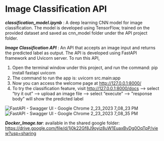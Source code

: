 # Image Classification API
**_classification_model.ipynb_** : A deep learning CNN model for image classification. The model is developed using TensorFlow, trained on the provided dataset and saved as cnn_model folder under the API project folder. 

**_Image Classification API_** : An API that accepts an image input and returns the predicted label as output. The API is developed using FastAPI framework and Uvicorn server.
To run this API, 
1) Open the terminal window under this project, and run the command: pip install fastapi uvicorn
2) The command to run the app is: uvicorn src.main:app 
3) Now you can access the welcome page at http://127.0.0.1:8000/
4) To try the classification feature, visit http://127.0.0.1:8000/docs --> select “try it out” --> upload an image file --> select “execute” --> "response body" will show the predicted label

![FastAPI - Swagger UI - Google Chrome 2_23_2023 7_08_23 PM](https://user-images.githubusercontent.com/71278811/221062352-f486a0af-afe8-4cb3-8407-d8b5e70b22ce.png)
![FastAPI - Swagger UI - Google Chrome 2_23_2023 7_08_35 PM](https://user-images.githubusercontent.com/71278811/221062376-e2d8d97b-9fc1-4283-91d8-ef55fc02e840.png)



**_Docker_Image.tar_**: available in the shared google folder: https://drive.google.com/file/d/1j0k22Gf8J9oyiz8uW1EuaxBvDg0OqTpP/view?usp=sharing
